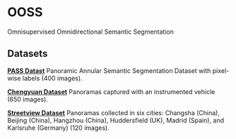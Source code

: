 # OOSS
Omnisupervised Omnidirectional Semantic Segmentation

## Datasets
[**PASS Datast**](https://drive.google.com/file/d/1A_P2u5HUbrHZnKJYAOL2f7JLxxj69LqB/view?usp=sharing)
Panoramic Annular Semantic Segmentation Dataset with pixel-wise labels (400 images).

[**Chengyuan Dataset**](https://drive.google.com/file/d/1xMUeptlceWpjLmqUKeOasRmGg1J9QF-h/view?usp=sharing)
Panoramas captured with an instrumented vehicle (650 images).

[**Streetview Dataset**](https://drive.google.com/file/d/1Uc2k_grsrUf16Pj2faUKROl_8FEiY41s/view?usp=sharing)
Panoramas collected in six cities: Changsha (China), Beijing (China), Hangzhou (China), Huddersfield (UK), Madrid (Spain), and Karlsruhe (Germany) (120 images).
